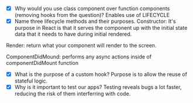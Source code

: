 - [x] Why would you use class component over function components (removing hooks from the question)?
Enables use of LIFECYCLE
- [x] Name three lifecycle methods and their purposes.
Constructor: It's purpose in React is that it serves the component up with the initial state data that it needs to have during initial rendered.

Render:  return what your component will render to the screen.

ComponentDidMound: performs any async actions inside of componentDidMount function
- [x] What is the purpose of a custom hook?
Purpose is to allow the reuse of stateful logic. 
- [x] Why is it important to test our apps?
Testing reveals bugs a lot faster, reducing the risk of them interferring with code.
